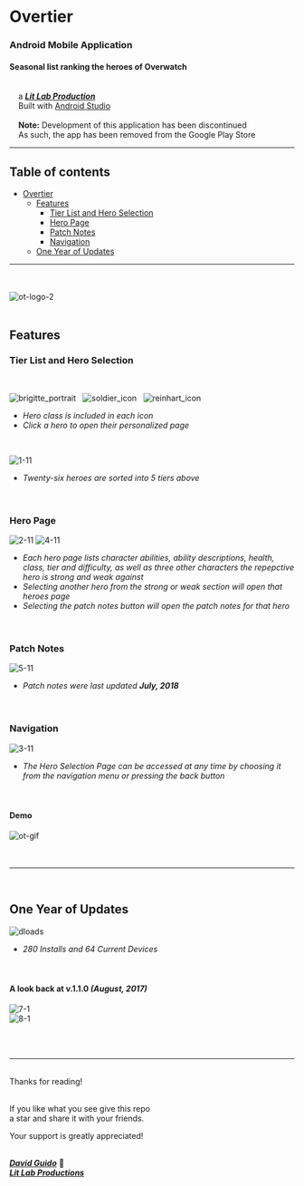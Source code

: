 # Overtier

### Android Mobile Application
#### Seasonal list ranking the heroes of Overwatch

<br/>&nbsp;&nbsp;&nbsp;&nbsp;a [***Lit Lab Production***](https://www.litlabproductions.com)<br/>
&nbsp;&nbsp;&nbsp;&nbsp;Built with [Android Studio](https://developer.android.com/studio/) <br>
<br/>&nbsp;&nbsp;&nbsp;&nbsp;**Note:** Development of this application has been discontinued<br>&nbsp;&nbsp;&nbsp;&nbsp;As such, the app has been removed from the Google Play Store <br>
***

## Table of contents
- [Overtier](#overtier)
  - [Features](#features)
    - [Tier List and Hero Selection](#tier-list-and-hero-selection)
    - [Hero Page](#hero-page)
    - [Patch Notes](#patch-notes)
    - [Navigation](#navigation)
  - [One Year of Updates](#one-year-of-updates) 
***
<br><br>
![ot-logo-2](https://user-images.githubusercontent.com/34845402/131586198-657158bf-7c64-421c-87c2-d70c9fcdc33c.png)
<br><br>

## Features


### Tier List and Hero Selection
<br>

![brigitte_portrait](https://user-images.githubusercontent.com/34845402/132142524-8f5cf55a-ee02-43ed-a870-c189c753f014.png)&nbsp;&nbsp;
![soldier_icon](https://user-images.githubusercontent.com/34845402/132142521-5d89354a-141b-4f34-b065-7c8f2d11687b.png)&nbsp;&nbsp;
![reinhart_icon](https://user-images.githubusercontent.com/34845402/132142526-dd5f0b96-30fa-4294-8a64-ab878572d44e.png)
  * *Hero class is included in each icon* 
  * *Click a hero to open their personalized page* 

<br>

![1-11](https://user-images.githubusercontent.com/34845402/131565439-e4358985-8be4-4a0d-98b1-b8ad1eae8ac6.png)
  * *Twenty-six heroes are sorted into 5 tiers above* <br><br><br>


### Hero Page 
![2-11](https://user-images.githubusercontent.com/34845402/131565442-ed3b771b-6446-4ce9-b488-981d912fd8b1.png)
![4-11](https://user-images.githubusercontent.com/34845402/131565448-2314ed4d-88af-49cd-b2c4-262326d5cb57.png)
  * *Each hero page lists character abilities, ability descriptions, health, class, tier and difficulty, as well as three other characters the repepctive hero is strong and weak against*
  * *Selecting another hero from the strong or weak section will open that heroes page*
  * *Selecting the patch notes button will open the patch notes for that hero* <br><br><br>

### Patch Notes
![5-11](https://user-images.githubusercontent.com/34845402/131565450-435c8ed2-706e-41dd-a6a0-722f7dbed934.png)
  * *Patch notes were last updated **July, 2018*** <br><br><br>

### Navigation
![3-11](https://user-images.githubusercontent.com/34845402/131565445-5fdd1223-7256-43d6-a99d-a89b79ecb109.png)
  * *The Hero Selection Page can be accessed at any time by choosing it from the navigation menu or pressing the back button* <br><br><br>

#### Demo
![ot-gif](https://user-images.githubusercontent.com/34845402/132142150-81c526e9-8c8b-404f-9b5f-343ea6247de1.gif)
<br><br><br>

***

<br>

## One Year of Updates
![dloads](https://user-images.githubusercontent.com/34845402/132143473-4a15cea7-ee78-4771-bad3-c5840691c69d.png)
  * *280 Installs and 64 Current Devices* <br><br><br>

#### A look back at v.1.1.0 ***(August, 2017)***
![7-1](https://user-images.githubusercontent.com/34845402/131570623-f55f0a34-7681-4e17-9d94-6109ec5eeecc.png)<br>
![8-1](https://user-images.githubusercontent.com/34845402/131570627-6138aed4-e8a9-4f12-96bc-0cfb19562e22.png)

<br><br>

***

<br/>
Thanks for reading!<br/><br/>
 
If you like what you see give this repo  
a star and share it with your friends.

Your support is greatly appreciated!<br/><br/>


[***David Guido***](https://www.litlabproductions.com/resume-view) :rocket:  
[***Lit Lab Productions***](https://www.litlabproductions.com)
<br/><br/>

